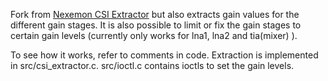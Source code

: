 Fork from [Nexemon CSI Extractor](https://github.com/seemoo-lab/nexmon_csi) but also extracts gain values for the different gain stages. It is also possible to limit or fix the gain stages to certain gain levels (currently only works for lna1, lna2 and tia(mixer) ).

To see how it works, refer to comments in code. Extraction is implemented in src/csi_extractor.c. src/ioctl.c contains ioctls to set the gain levels. 
